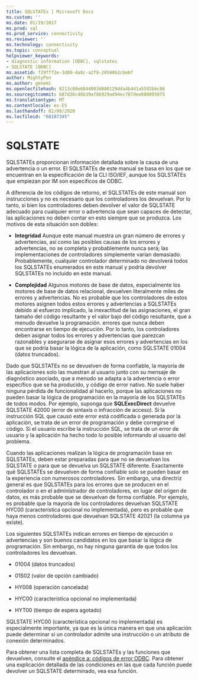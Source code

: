 ```yaml
---
title: SQLSTATEs | Microsoft Docs
ms.custom: ''
ms.date: 01/19/2017
ms.prod: sql
ms.prod_service: connectivity
ms.reviewer: ''
ms.technology: connectivity
ms.topic: conceptual
helpviewer_keywords:
- diagnostic information [ODBC], sqlstates
- SQLSTATE [ODBC]
ms.assetid: f29fff2e-3d09-4a8c-a2f9-2059062cbebf
author: MightyPen
ms.author: genemi
ms.openlocfilehash: 8213c08e6844003d880129dda4b441a5592bbc86
ms.sourcegitcommit: b87d36c46b39af8b929ad94ec707dee8800950f5
ms.translationtype: MT
ms.contentlocale: es-ES
ms.lasthandoff: 02/08/2020
ms.locfileid: "68107345"
---
```

# <a name="sqlstates"></a>SQLSTATE
SQLSTATEs proporcionan información detallada sobre la causa de una advertencia o un error. El SQLSTATEs de este manual se basa en los que se encuentran en la especificación de la CLI ISO/IEF, aunque los SQLSTATEs que empiezan por IM son específicos de ODBC.  
  
 A diferencia de los códigos de retorno, el SQLSTATEs de este manual son instrucciones y no es necesario que los controladores los devuelvan. Por lo tanto, si bien los controladores deben devolver el valor de SQLSTATE adecuado para cualquier error o advertencia que sean capaces de detectar, las aplicaciones no deben contar en esto siempre que se produzca. Los motivos de esta situación son dobles:  
  
-   **Integridad** Aunque este manual muestra un gran número de errores y advertencias, así como las posibles causas de los errores y advertencias, no se completa y probablemente nunca será; las implementaciones de controladores simplemente varían demasiado. Probablemente, cualquier controlador determinado no devolverá todos los SQLSTATEs enumerados en este manual y podría devolver SQLSTATEs no incluido en este manual.  
  
-   **Complejidad** Algunos motores de base de datos, especialmente los motores de base de datos relacional, devuelven literalmente miles de errores y advertencias. No es probable que los controladores de estos motores asignen todos estos errores y advertencias a SQLSTATEs debido al esfuerzo implicado, la inexactitud de las asignaciones, el gran tamaño del código resultante y el valor bajo del código resultante, que a menudo devuelve la programación. errores que nunca deben encontrarse en tiempo de ejecución. Por lo tanto, los controladores deben asignar todos los errores y advertencias que parezcan razonables y asegurarse de asignar esos errores y advertencias en los que se podría basar la lógica de la aplicación, como SQLSTATE 01004 (datos truncados).  
  
 Dado que SQLSTATEs no se devuelven de forma confiable, la mayoría de las aplicaciones solo las muestran al usuario junto con su mensaje de diagnóstico asociado, que a menudo se adapta a la advertencia o error específico que se ha producido, y código de error nativo. No suele haber ninguna pérdida de funcionalidad al hacerlo, porque las aplicaciones no pueden basar la lógica de programación en la mayoría de los SQLSTATEs de todos modos. Por ejemplo, suponga que **SQLExecDirect** devuelve SQLSTATE 42000 (error de sintaxis o infracción de acceso). Si la instrucción SQL que causó este error está codificada o generada por la aplicación, se trata de un error de programación y debe corregirse el código. Si el usuario escribe la instrucción SQL, se trata de un error de usuario y la aplicación ha hecho todo lo posible informando al usuario del problema.  
  
 Cuando las aplicaciones realizan la lógica de programación base en SQLSTATEs, deben estar preparadas para que no se devuelvan los SQLSTATE o para que se devuelva un SQLSTATE diferente. Exactamente qué SQLSTATEs se devuelven de forma confiable solo se pueden basar en la experiencia con numerosos controladores. Sin embargo, una directriz general es que SQLSTATEs para los errores que se producen en el controlador o en el administrador de controladores, en lugar del origen de datos, es más probable que se devuelvan de forma confiable. Por ejemplo, es probable que la mayoría de los controladores devuelvan SQLSTATE HYC00 (característica opcional no implementada), pero es probable que haya menos controladores que devuelvan SQLSTATE 42021 (la columna ya existe).  
  
 Los siguientes SQLSTATEs indican errores en tiempo de ejecución o advertencias y son buenos candidatos en los que basar la lógica de programación. Sin embargo, no hay ninguna garantía de que todos los controladores los devuelvan.  
  
-   01004 (datos truncados)  
  
-   01S02 (valor de opción cambiado)  
  
-   HY008 (operación cancelada)  
  
-   HYC00 (característica opcional no implementada)  
  
-   HYT00 (tiempo de espera agotado)  
  
 SQLSTATE HYC00 (característica opcional no implementada) es especialmente importante, ya que es la única manera en que una aplicación puede determinar si un controlador admite una instrucción o un atributo de conexión determinados.  
  
 Para obtener una lista completa de SQLSTATEs y las funciones que devuelven, consulte el [apéndice a: códigos de error ODBC](../../../odbc/reference/appendixes/appendix-a-odbc-error-codes.md). Para obtener una explicación detallada de las condiciones en las que cada función puede devolver un SQLSTATE determinado, vea esa función.
